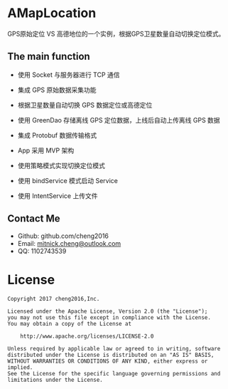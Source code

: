 # AMapLocation
GPS原始定位 VS 高德地位的一个实例，根据GPS卫星数量自动切换定位模式。


## The main function

- 使用 Socket 与服务器进行 TCP 通信

- 集成 GPS 原始数据采集功能

- 根据卫星数量自动切换 GPS 数据定位或高德定位

- 使用 GreenDao 存储离线 GPS 定位数据，上线后自动上传离线 GPS 数据

- 集成 Protobuf 数据传输格式

- App 采用 MVP 架构

- 使用策略模式实现切换定位模式

- 使用 bindService 模式启动 Service

- 使用 IntentService 上传文件



## Contact Me

- Github: github.com/cheng2016
- Email: mitnick.cheng@outlook.com
- QQ: 1102743539


# License

    Copyright 2017 cheng2016,Inc.
    
    Licensed under the Apache License, Version 2.0 (the "License");
    you may not use this file except in compliance with the License.
    You may obtain a copy of the License at
    
        http://www.apache.org/licenses/LICENSE-2.0
    
    Unless required by applicable law or agreed to in writing, software
    distributed under the License is distributed on an "AS IS" BASIS,
    WITHOUT WARRANTIES OR CONDITIONS OF ANY KIND, either express or implied.
    See the License for the specific language governing permissions and
    limitations under the License.


